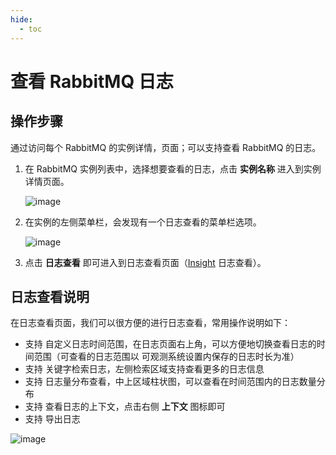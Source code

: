 ```yaml
---
hide:
  - toc
---
```


# 查看 RabbitMQ 日志

## 操作步骤

通过访问每个 RabbitMQ 的实例详情，页面；可以支持查看 RabbitMQ 的日志。

1. 在 RabbitMQ 实例列表中，选择想要查看的日志，点击 __实例名称__  进入到实例详情页面。

    ![image](https://docs.daocloud.io/daocloud-docs-images/docs/middleware/rabbitmq/images/log01.png)

2. 在实例的左侧菜单栏，会发现有一个日志查看的菜单栏选项。

    ![image](https://docs.daocloud.io/daocloud-docs-images/docs/middleware/rabbitmq/images/log02.png)

3. 点击 __日志查看__  即可进入到日志查看页面（[Insight](../../../insight/intro/index.md) 日志查看）。

## 日志查看说明

在日志查看页面，我们可以很方便的进行日志查看，常用操作说明如下：

* 支持 自定义日志时间范围，在日志页面右上角，可以方便地切换查看日志的时间范围（可查看的日志范围以 可观测系统设置内保存的日志时长为准）
* 支持 关键字检索日志，左侧检索区域支持查看更多的日志信息
* 支持 日志量分布查看，中上区域柱状图，可以查看在时间范围内的日志数量分布
* 支持 查看日志的上下文，点击右侧 __上下文__  图标即可
* 支持 导出日志

![image](https://docs.daocloud.io/daocloud-docs-images/docs/middleware/rabbitmq/images/log03.png)
